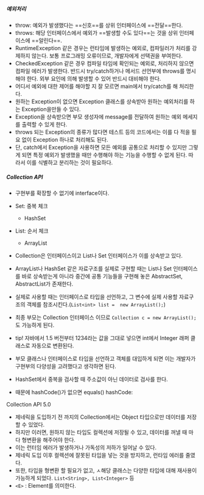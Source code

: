 ##### 예외처리
- throw: 예외가 발생했다는 ==신호==를 상위 인터페이스에 ==전달==한다.
- throws: 해당 인터페이스에서 예외가 ==발생할 수도 있다==는 것을 상위 인터페이스에 ==알린다==.
- RuntimeException 같은 경우는 런타임에 발생하는 예외로, 컴파일러가 처리를 강제하지 않는다. 보통 프로그래밍 오류이므로, 개발자에게 선택권을 부여한다.
- CheckedException 같은 경우 컴파일 타임에 확인되는 예외로, 처리하지 않으면 컴파일 에러가 발생한다. 반드시 try/catch하거나 메서드 선언부에 throws를 명시해야 한다. 외부 요인에 의해 발생할 수 있어 반드시 대비해야 한다.
- 어디서 예외에 대한 제어를 해야할 지 잘 모르면 main에서 try/catch를 해 처리한다.
- 원하는 Exception이 없으면 Exception 클래스를 상속받아 원하는 예외처리를 하는 Exception을만들 수 있다.
- Exception을 상속받으면 부모 생성자에 message를 전달하여 원하는 예외 메세지를 출력할 수 있게 한다.
- throws 되는 Exception의 종류가 많다면 테스트 등의 코드에서는 이를 다 적을 필요 없이 Exception 하나로 처리해도 된다.
- 단, catch에서 Exception을 사용하면 모든 예외를 공통으로 처리할 수 있지만 그렇게 되면 특정 예외가 발생했을 때만 수행해야 하는 기능을 수행할 수 없게 된다. 따라서 이를 식별하고 분리하는 것이 필요하다.




##### Collection API
- 구현부를 확장할 수 없기에 interface이다.
- Set: 중복 체크
	- HashSet
- List: 순서 체크
	- ArrayList

- Collection은 인터페이스이고 List나 Set 인터페이스가 이를 상속받고 있다.
- ArrayList나 HashSet 같은 자료구조를 실제로 구현할 때는 List나 Set 인터페이스를 바로 상속받는게 아니라 중간에 공통 기능들을 구현해 놓은 AbstractSet, AbstractList가 존재한다.
- 실제로 사용할 때는 인터페이스로 타입을 선언하고, 그 변수에 실제 사용할 자료구조의 객체를 참조시킨다.(`List<int> list =  new ArrayList();`)
- 최종 부모는 Collection 인터페이스 이므로 `Collection c = new ArrayList();` 도 가능하게 된다.
- tip! 자바에서 1.5 버전부터 1234라는 값을 그대로 넣으면 int에서 Integer 래퍼 클래스로 자동으로 변환된다.
- 부모 클래스나 인터페이스로 타입을 선언하고 객체를 대입하게 되면 이는 개발자가 구현부의 다양성을 고려했다고 생각하면 된다.

 - HashSet에서 중복을 검사할 때 주소값이 아닌 데이터로 검사를 한다.
 - 때문에 hashCode()가 없으면 equals()
hashCode: 


Collection API 5.0 
- 제네릭을 도입하기 전 까지의 Collection에서는 Object 타입으로만 데이터를 저장할 수 있었다. 
- 하지만 이러면, 원하지 않는 타입도 컬렉션에 저장될 수 있고, 데이터를 꺼낼 때 마다 형변환을 해주어야 한다.
- 이는 런터임 에러가 발생하거나 가독성의 저하가 일어날 수 있다.
- 제네릭 도입 이후 컬렉션에 잘못된 타입을 넣는 것을 방지하고, 런타임 에러를 줄였다.
- 또한, 타입을 형변환 할 필요가 없고, ㅅ해당 클래스는 다양한 타입에 대해 재사용이 가능하게 되었다. `List<String>, List<Integer>` 등
- `<E>` : Element를 의미한다.